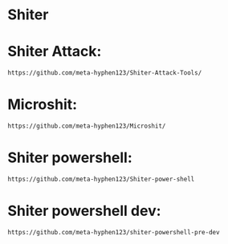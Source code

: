 # Shiter

# Shiter Attack:
`https://github.com/meta-hyphen123/Shiter-Attack-Tools/`

# Microshit:
`https://github.com/meta-hyphen123/Microshit/`

# Shiter powershell:
`https://github.com/meta-hyphen123/Shiter-power-shell`

# Shiter powershell dev:
`https://github.com/meta-hyphen123/shiter-powershell-pre-dev`
